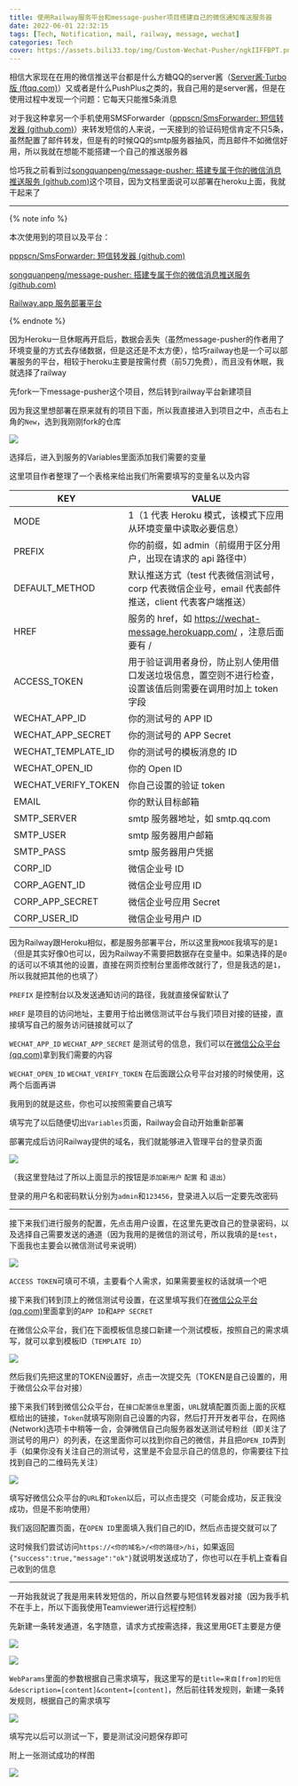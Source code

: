 ```yaml
---
title: 使用Railway服务平台和message-pusher项目搭建自己的微信通知推送服务器
date: 2022-06-01 22:32:15
tags: [Tech, Notification, mail, railway, message, wechat]
categories: Tech
cover: https://assets.bili33.top/img/Custom-Wechat-Pusher/ngkIIFFBPT.png
---
```


相信大家现在在用的微信推送平台都是什么方糖QQ的server酱（[Server酱·Turbo版 (ftqq.com)](https://sct.ftqq.com/)）又或者是什么PushPlus之类的，我自己用的是server酱，但是在使用过程中发现一个问题：它每天只能推5条消息

对于我这种拿另一个手机使用SMSForwarder（[pppscn/SmsForwarder: 短信转发器 (github.com)](https://github.com/pppscn/SmsForwarder)）来转发短信的人来说，一天接到的验证码短信肯定不只5条，虽然配置了邮件转发，但是有的时候QQ的smtp服务器抽风，而且邮件不如微信好用，所以我就在想能不能搭建一个自己的推送服务器

恰巧我之前看到过[songquanpeng/message-pusher: 搭建专属于你的微信消息推送服务 (github.com)](https://github.com/songquanpeng/message-pusher)这个项目，因为文档里面说可以部署在heroku上面，我就干起来了

---

{% note info %}

本次使用到的项目以及平台：

[pppscn/SmsForwarder: 短信转发器 (github.com)](https://github.com/pppscn/SmsForwarder)

[songquanpeng/message-pusher: 搭建专属于你的微信消息推送服务 (github.com)](https://github.com/songquanpeng/message-pusher)

[Railway.app 服务部署平台](https://railway.app?referralCode=U8coe_)

{% endnote %}

因为Heroku一旦休眠再开启后，数据会丢失（虽然message-pusher的作者用了环境变量的方式去存储数据，但是这还是不太方便），恰巧railway也是一个可以部署服务的平台，相较于heroku主要是按需付费（前5刀免费），而且没有休眠，我就选择了railway

先fork一下message-pusher这个项目，然后转到railway平台新建项目

因为我这里想部署在原来就有的项目下面，所以我直接进入到项目之中，点击右上角的`New`，选到我刚刚fork的仓库

![](https://assets.bili33.top/img/Custom-Wechat-Pusher/msedge-20220601-224438.png)

选择后，进入到服务的Variables里面添加我们需要的变量

这里项目作者整理了一个表格来给出我们所需要填写的变量名以及内容

| KEY                 | VALUE                                                        |
| ------------------- | ------------------------------------------------------------ |
| MODE                | 1（1 代表 Heroku 模式，该模式下应用从环境变量中读取必要信息） |
| PREFIX              | 你的前缀，如 admin（前缀用于区分用户，出现在请求的 api 路径中） |
| DEFAULT_METHOD      | 默认推送方式（test 代表微信测试号，corp 代表微信企业号，email 代表邮件推送，client 代表客户端推送） |
| HREF                | 服务的 href，如 https://wechat-message.herokuapp.com/ ，注意后面要有 / |
| ACCESS_TOKEN        | 用于验证调用者身份，防止别人使用借口发送垃圾信息，置空则不进行检查，设置该值后则需要在调用时加上 token 字段 |
| WECHAT_APP_ID       | 你的测试号的 APP ID                                          |
| WECHAT_APP_SECRET   | 你的测试号的 APP Secret                                      |
| WECHAT_TEMPLATE_ID  | 你的测试号的模板消息的 ID                                    |
| WECHAT_OPEN_ID      | 你的 Open ID                                                 |
| WECHAT_VERIFY_TOKEN | 你自己设置的验证 token                                       |
| EMAIL               | 你的默认目标邮箱                                             |
| SMTP_SERVER         | smtp 服务器地址，如 smtp.qq.com                              |
| SMTP_USER           | smtp 服务器用户邮箱                                          |
| SMTP_PASS           | smtp 服务器用户凭据                                          |
| CORP_ID             | 微信企业号 ID                                                |
| CORP_AGENT_ID       | 微信企业号应用 ID                                            |
| CORP_APP_SECRET     | 微信企业号应用 Secret                                        |
| CORP_USER_ID        | 微信企业号用户 ID                                            |

因为Railway跟Heroku相似，都是服务部署平台，所以这里我`MODE`我填写的是`1`（但是其实好像0也可以，因为Railway不需要把数据存在变量中。如果选择的是`0`的话可以不填其他的设置，直接在网页控制台里面修改就行了，但是我选的是`1`，所以我就把其他的也填了）

`PREFIX` 是控制台以及发送通知访问的路径，我就直接保留默认了

`HREF` 是项目的访问地址，主要用于给出微信测试平台与我们项目对接的链接，直接填写自己的服务访问链接就可以了

`WECHAT_APP_ID` `WECHAT_APP_SECRET` 是测试号的信息，我们可以在[微信公众平台 (qq.com)](https://mp.weixin.qq.com/debug/cgi-bin/sandboxinfo?action=showinfo&t=sandbox/index)拿到我们需要的内容

`WECHAT_OPEN_ID` `WECHAT_VERIFY_TOKEN` 在后面跟公众号平台对接的时候使用，这两个后面再讲

我用到的就是这些，你也可以按照需要自己填写

填写完了以后随便切出`Variables`页面，Railway会自动开始重新部署

部署完成后访问Railway提供的域名，我们就能够进入管理平台的登录页面

![](https://assets.bili33.top/img/Custom-Wechat-Pusher/msedge-20220601-223424.png)

（我这里登陆过了所以上面显示的按钮是`添加新用户` `配置` 和 `退出`）

登录的用户名和密码默认分别为`admin`和`123456`，登录进入以后一定要先改密码

---

接下来我们进行服务的配置，先点击用户设置，在这里先更改自己的登录密码，以及选择自己需要发送的通道（因为我用的是微信的测试号，所以我填的是`test`，下面我也主要会以微信测试号来说明）

![](https://assets.bili33.top/img/Custom-Wechat-Pusher/msedge-20220601-225159.png)

`ACCESS TOKEN`可填可不填，主要看个人需求，如果需要鉴权的话就填一个吧

接下来我们转到顶上的微信测试号设置，在这里填写我们在[微信公众平台 (qq.com)](https://mp.weixin.qq.com/debug/cgi-bin/sandboxinfo?action=showinfo&t=sandbox/index)里面拿到的`APP ID`和`APP SECRET`

在微信公众平台，我们在下面模板信息接口新建一个测试模板，按照自己的需求填写，就可以拿到模板ID（`TEMPLATE ID`）

![](https://assets.bili33.top/img/Custom-Wechat-Pusher/msedge-20220601-225541.png)

然后我们先把这里的TOKEN设置好，点击一次提交先（TOKEN是自己设置的，用于微信公众平台对接）

接下来我们转到微信公众平台，在`接口配置信息`里面，`URL`就填配置页面上面的灰框框给出的链接，`Token`就填写刚刚自己设置的内容，然后打开开发者平台，在网络(Network)选项卡中稍等一会，会弹微信自己向服务器发送测试号粉丝（即关注了测试号的用户）的列表，在这里面你可以找到你自己的微信，并且把`OPEN_ID`弄到手（如果你没有关注自己的测试号，这里是不会显示自己的信息的，你需要往下拉找到自己的二维码先关注）

![](https://assets.bili33.top/img/Custom-Wechat-Pusher/msedge-20220601-225903.png)

填写好微信公众平台的`URL`和`Token`以后，可以点击提交（可能会成功，反正我没成功，但是不影响使用）

我们返回配置页面，在`OPEN ID`里面填入我们自己的ID，然后点击提交就可以了

这时候我们尝试访问`https://<你的域名>/<你的路径>/hi`，如果返回`{"success":true,"message":"ok"}`就说明发送成功了，你也可以在手机上查看自己收到的信息

---

一开始我就说了我是用来转发短信的，所以自然要与短信转发器对接（因为我手机不在手上，所以下面我使用Teamviewer进行远程控制）

先新建一条转发通道，名字随意，请求方式按需选择，我这里用GET主要是方便

![](https://assets.bili33.top/img/Custom-Wechat-Pusher/TeamViewer-20220601-230541.png)

![](https://assets.bili33.top/img/Custom-Wechat-Pusher/TeamViewer-20220601-230649.png)

`WebParams`里面的参数根据自己需求填写，我这里写的是`title=来自[from]的短信&description=[content]&content=[content]`，然后前往转发规则，新建一条转发规则，根据自己的需求填写

![](https://assets.bili33.top/img/Custom-Wechat-Pusher/TeamViewer-20220601-231002.png)

填写完以后可以测试一下，要是测试没问题保存即可

附上一张测试成功的样图

![](https://assets.bili33.top/img/Custom-Wechat-Pusher/ngkIIFFBPT.png)

